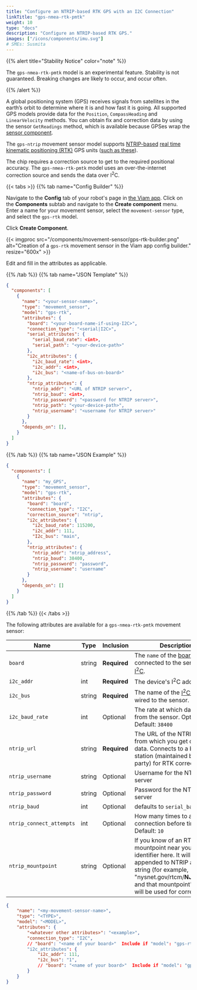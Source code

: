 ```yaml
---
title: "Configure an NTRIP-based RTK GPS with an I2C Connection"
linkTitle: "gps-nmea-rtk-pmtk"
weight: 10
type: "docs"
description: "Configure an NTRIP-based RTK GPS."
images: ["/icons/components/imu.svg"]
# SMEs: Susmita
---
```


{{% alert title="Stability Notice" color="note" %}}

The `gps-nmea-rtk-pmtk` model is an experimental feature.
Stability is not guaranteed.
Breaking changes are likely to occur, and occur often.

{{% /alert %}}

A global positioning system (GPS) receives signals from satellites in the earth’s orbit to determine where it is and how fast it is going.
All supported GPS models provide data for the `Position`, `CompassHeading` and `LinearVelocity` methods.
You can obtain fix and correction data by using the sensor `GetReadings` method, which is available because GPSes wrap the [sensor component](../../../sensor/).

The `gps-ntrip` <!-- this isn't a model. What should this say? --> movement sensor model supports [NTRIP-based](https://en.wikipedia.org/wiki/Networked_Transport_of_RTCM_via_Internet_Protocol) [real time kinematic positioning (RTK)](https://en.wikipedia.org/wiki/Real-time_kinematic_positioning) GPS units ([such as these](https://www.sparkfun.com/rtk)).

The chip requires a correction source to get to the required positional accuracy.
The `gps-nmea-rtk-pmtk` model uses an over-the-internet correction source and sends the data over I<sup>2</sup>C.

{{< tabs >}}
{{% tab name="Config Builder" %}}

Navigate to the **Config** tab of your robot's page in [the Viam app](https://app.viam.com).
Click on the **Components** subtab and navigate to the **Create component** menu.
Enter a name for your movement sensor, select the `movement-sensor` type, and select the `gps-rtk` model.

Click **Create Component**.

{{< imgproc src="/components/movement-sensor/gps-rtk-builder.png" alt="Creation of a `gps-rtk` movement sensor in the Viam app config builder." resize="600x" >}}

Edit and fill in the attributes as applicable.

{{% /tab %}}
{{% tab name="JSON Template" %}}

```json {class="line-numbers linkable-line-numbers"}
{
  "components": [
    {
      "name": "<your-sensor-name>",
      "type": "movement_sensor",
      "model": "gps-rtk",
      "attributes": {
        "board": "<your-board-name-if-using-I2C>",
        "connection_type": "<serial|I2C>",
        "serial_attributes": {
          "serial_baud_rate": <int>,
          "serial_path": "<your-device-path>"
        },
        "i2c_attributes": {
          "i2c_baud_rate": <int>,
          "i2c_addr": <int>,
          "i2c_bus": "<name-of-bus-on-board>"
        },
        "ntrip_attributes": {
          "ntrip_addr": "<URL of NTRIP server>",
          "ntrip_baud": <int>,
          "ntrip_password": "<password for NTRIP server>",
          "ntrip_path": "<your-device-path>",
          "ntrip_username": "<username for NTRIP server>"
        }
      },
      "depends_on": [],
    }
  ]
}
```

{{% /tab %}}
{{% tab name="JSON Example" %}}

```json {class="line-numbers linkable-line-numbers"}
{
  "components": [
    {
      "name": "my_GPS",
      "type": "movement_sensor",
      "model": "gps-rtk",
      "attributes": {
        "board": "board",
        "connection_type": "I2C",
        "correction_source": "ntrip",
        "i2c_attributes": {
          "i2c_baud_rate": 115200,
          "i2c_addr": 111,
          "I2c_bus": "main",
        },
        "ntrip_attributes": {
          "ntrip_addr": "ntrip_address",
          "ntrip_baud": 38400,
          "ntrip_password": "password",
          "ntrip_username": "username"
        }
      },
      "depends_on": []
    }
  ]
}
```

{{% /tab %}}
{{< /tabs >}}

The following attributes are available for a `gps-nmea-rtk-pmtk` movement sensor:

Name | Type | Inclusion | Description |
---- | ---- | --------- | ----------- |
`board` | string | **Required** | The `name` of the [board](/components/board/) connected to the sensor with [I<sup>2</sup>C](/components/board/#i2cs).
`i2c_addr` | int | **Required** | The device's I<sup>2</sup>C address.
`i2c_bus` | string | **Required** | The name of the [I<sup>2</sup>C bus](/components/board/#i2cs) wired to the sensor.
`i2c_baud_rate` | int | Optional | The rate at which data is sent from the sensor. Optional. <br> Default: `38400`
`ntrip_url` | string | **Required** | The URL of the NTRIP server from which you get correction data. Connects to a base station (maintained by a third party) for RTK corrections
`ntrip_username` | string | Optional | Username for the NTRIP server
`ntrip_password` | string | Optional | Password for the NTRIP server
`ntrip_baud` | int | Optional | defaults to `serial_baud_rate`  | Only necessary if you want NTRIP baud rate to be different from serial baud rate.
`ntrip_connect_attempts` | int | Optional | How many times to attempt connection before timing out. <br> Default: `10`
`ntrip_mountpoint` | string | Optional | If you know of an RTK mountpoint near you, write its identifier here. It will be appended to NTRIP address string (for example, "nysnet.gov/rtcm/**NJMTPT1**") and that mountpoint's data will be used for corrections.

```json {class="line-numbers linkable-line-numbers"}
{
    "name": "<my-movement-sensor-name>",
    "type": "<TYPE>",
    "model": "<MODEL>",
    "attributes": {
        "<whatever other attributes>": "<example>",
        "connection_type": "I2C",
        // "board": "<name of your board>"  Include if "model": "gps-rtk"
        "i2c_attributes": {
            "i2c_addr": 111,
            "i2c_bus": "1",
            // "board": "<name of your board>"  Include if "model": "gps-nmea"
        }
    }
}
```
